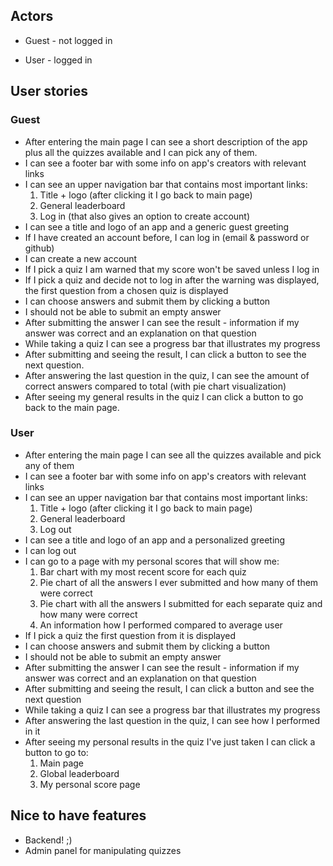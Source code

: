 ## Actors

* Guest - not logged in

* User - logged in

## User stories

### Guest

* After entering the main page I can see a short description of the app plus 
  all the quizzes available and I can pick any of them.
* I can see a footer bar with some info on app's creators with relevant links
* I can see an upper navigation bar that contains most important links:
    1. Title + logo (after clicking it I go back to main page)
    2. General leaderboard
    3. Log in (that also gives an option to create account)
* I can see a title and logo of an app and a generic guest greeting
* If I have created an account before, I can log in (email & password or github)
* I can create a new account  
* If I pick a quiz I am warned that my score won't be saved unless I log in
* If I pick a quiz and decide not to log in after the warning was displayed,
  the first question from a chosen quiz is displayed
* I can choose answers and submit them by clicking a button
* I should not be able to submit an empty answer
* After submitting the answer I can see the result - information if my 
  answer was correct and an explanation on that question
* While taking a quiz I can see a progress bar that illustrates my progress
* After submitting and seeing the result, I can click a button to see the
  next question.
* After answering the last question in the quiz, I can see the amount of
  correct answers compared to total (with pie chart visualization)
* After seeing my general results in the quiz I can click a button to go
  back to the main page.


### User
* After entering the main page I can see all the quizzes available and pick any
  of them
* I can see a footer bar with some info on app's creators with relevant links
* I can see an upper navigation bar that contains most important links:
    1. Title + logo (after clicking it I go back to main page)
    2. General leaderboard
    3. Log out
* I can see a title and logo of an app and a personalized greeting
* I can log out
* I can go to a page with my personal scores that will show me:
    1. Bar chart with my most recent score for each quiz
    2. Pie chart of all the answers I ever submitted and how many of them were correct
    3. Pie chart with all the answers I submitted for each separate quiz and how many were correct
    4. An information how I performed compared to average user
* If I pick a quiz the first question from it is displayed
* I can choose answers and submit them by clicking a button
* I should not be able to submit an empty answer
* After submitting the answer I can see the result - information if my 
  answer was correct and an explanation on that question
* After submitting and seeing the result, I can click a button and see the
  next question
* While taking a quiz I can see a progress bar that illustrates my progress
* After answering the last question in the quiz, I can see how I performed
  in it
* After seeing my personal results in the quiz I've just taken I can click 
  a button to go to:
  1. Main page
  2. Global leaderboard
  3. My personal score page


## Nice to have features
* Backend! ;)
* Admin panel for manipulating quizzes